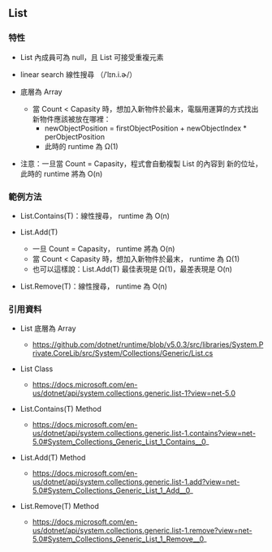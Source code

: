 ## List

### 特性

* List 內成員可為 null，且 List 可接受重複元素

* linear search 線性搜尋  （/ˈlɪn.i.ɚ/）

* 底層為 Array
  * 當 Count < Capasity 時，想加入新物件於最末，電腦用運算的方式找出新物件應該被放在哪裡：
    * newObjectPosition = firstObjectPosition + newObjectIndex * perObjectPosition
    * 此時的 runtime 為 Ω(1)
    
* 注意：一旦當 Count = Capasity，程式會自動複製 List 的內容到 新的位址，此時的 runtime 將為 O(n) 

### 範例方法
* List<T>.Contains(T)：線性搜尋， runtime 為 O(n)

* List<T>.Add(T)
  * 一旦 Count = Capasity， runtime 將為 O(n)
  * 當 Count < Capasity 時，想加入新物件於最末， runtime 為 Ω(1)
  * 也可以這樣說：List<T>.Add(T) 最佳表現是 Ω(1)，最差表現是 O(n)

* List<T>.Remove(T)：線性搜尋， runtime 為 O(n)

### 引用資料
* List 底層為 Array 
  * https://github.com/dotnet/runtime/blob/v5.0.3/src/libraries/System.Private.CoreLib/src/System/Collections/Generic/List.cs

* List<T> Class 
  * https://docs.microsoft.com/en-us/dotnet/api/system.collections.generic.list-1?view=net-5.0

* List<T>.Contains(T) Method 
  * https://docs.microsoft.com/en-us/dotnet/api/system.collections.generic.list-1.contains?view=net-5.0#System_Collections_Generic_List_1_Contains__0_

* List<T>.Add(T) Method 
  * https://docs.microsoft.com/en-us/dotnet/api/system.collections.generic.list-1.add?view=net-5.0#System_Collections_Generic_List_1_Add__0_

* List<T>.Remove(T) Method 
  * https://docs.microsoft.com/en-us/dotnet/api/system.collections.generic.list-1.remove?view=net-5.0#System_Collections_Generic_List_1_Remove__0_
  
      
